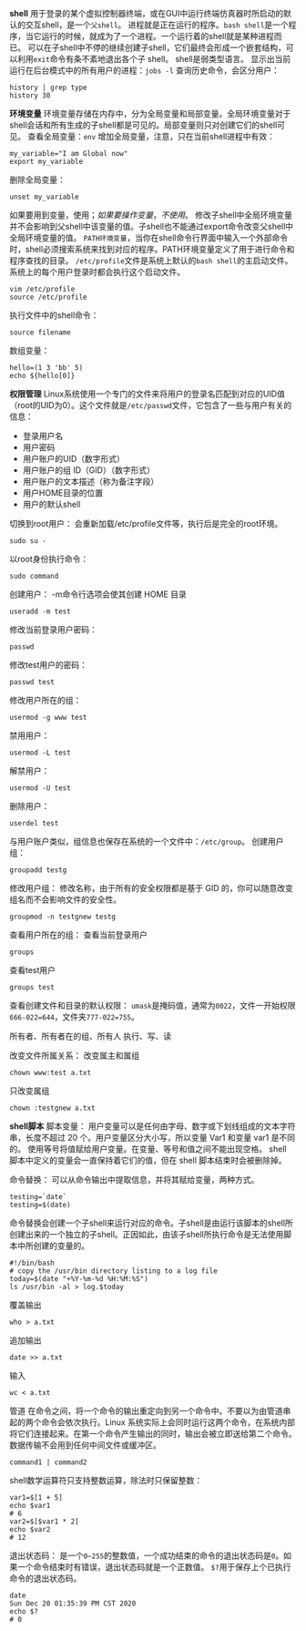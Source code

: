 **shell**
用于登录的某个虚拟控制器终端，或在GUI中运行终端仿真器时所启动的默认的交互shell，是一个`父shell`。
进程就是正在运行的程序。`bash shell`是一个程序，当它运行的时候，就成为了一个进程。一个运行着的shell就是某种进程而已。
可以在子shell中不停的继续创建子shell，它们最终会形成一个嵌套结构，可以利用`exit`命令有条不紊地退出各个子 shell。
shell是弱类型语言。
显示出当前运行在后台模式中的所有用户的进程：`jobs -l`
查询历史命令，会区分用户：
```
history | grep type
history 30
```
**环境变量**
环境变量存储在内存中，分为全局变量和局部变量。全局环境变量对于shell会话和所有生成的子shell都是可见的。局部变量则只对创建它们的shell可见。
查看全局变量：`env`
增加全局变量，注意，只在当前shell进程中有效：
```
my_variable="I am Global now"
export my_variable
```
删除全局变量：
```
unset my_variable
```
如果要用到变量，使用$；如果要操作变量，不使用$。
修改子shell中全局环境变量并不会影响到父shell中该变量的值。子shell也不能通过export命令改变父shell中全局环境变量的值。
`PATH环境变量`，当你在shell命令行界面中输入一个外部命令时，shell必须搜索系统来找到对应的程序。PATH环境变量定义了用于进行命令和程序查找的目录。
`/etc/profile`文件是系统上默认的`bash shell`的主启动文件。系统上的每个用户登录时都会执行这个启动文件。
```
vim /etc/profile
source /etc/profile
```

执行文件中的shell命令：
```
source filename
```
数组变量：
```
hello=(1 3 'bb' 5)
echo ${hello[0]}
```
**权限管理**
Linux系统使用一个专门的文件来将用户的登录名匹配到对应的UID值（root的UID为0）。这个文件就是`/etc/passwd`文件，它包含了一些与用户有关的信息：
* 登录用户名
* 用户密码
* 用户账户的UID（数字形式）
* 用户账户的组 ID（GID）（数字形式）
* 用户账户的文本描述（称为备注字段）
* 用户HOME目录的位置
* 用户的默认shell

切换到root用户：
会重新加载/etc/profile文件等，执行后是完全的root环境。
```
sudo su - 
```
以root身份执行命令：
```
sudo command
```
创建用户：
-m命令行选项会使其创建 HOME 目录
```
useradd -m test
```


修改当前登录用户密码：
```
passwd
```
修改test用户的密码：
```
passwd test
```

修改用户所在的组：
```
usermod -g www test
```
禁用用户：
```
usermod -L test
```
解禁用户：
```
usermod -U test
```

删除用户：
```
userdel test
```
与用户账户类似，组信息也保存在系统的一个文件中：`/etc/group`。
创建用户组：
```
groupadd testg
```
修改用户组：
修改名称，由于所有的安全权限都是基于 GID 的，你可以随意改变组名而不会影响文件的安全性。
```
groupmod -n testgnew testg
```

查看用户所在的组：
查看当前登录用户
```
groups
```
查看test用户
```
groups test
```
查看创建文件和目录的默认权限：
`umask`是掩码值，通常为`0022`，文件一开始权限`666-022=644`，文件夹`777-022=755`。

所有者、所有者在的组、所有人
执行、写、读

改变文件所属关系：
改变属主和属组
```
chown www:test a.txt
```
只改变属组
```
chown :testgnew a.txt
```
**shell脚本**
脚本变量：
用户变量可以是任何由字母、数字或下划线组成的文本字符串，长度不超过 20 个。用户变量区分大小写，所以变量 Var1 和变量 var1 是不同的。 使用等号将值赋给用户变量。在变量、等号和值之间不能出现空格。
shell 脚本中定义的变量会一直保持着它们的值，但在 shell 脚本结束时会被删除掉。

命令替换：
可以从命令输出中提取信息，并将其赋给变量，两种方式。
```
testing=`date`
testing=$(date)
```
命令替换会创建一个子shell来运行对应的命令。子shell是由运行该脚本的shell所创建出来的一个独立的子shell。正因如此，由该子shell所执行命令是无法使用脚本中所创建的变量的。
```
#!/bin/bash
# copy the /usr/bin directory listing to a log file
today=$(date "+%Y-%m-%d %H:%M:%S")
ls /usr/bin -al > log.$today
```
覆盖输出
```
who > a.txt
```
追加输出
```
date >> a.txt
```

输入
```
wc < a.txt
```

管道
在命令之间，将一个命令的输出重定向到另一个命令中。不要以为由管道串起的两个命令会依次执行。Linux 系统实际上会同时运行这两个命令，在系统内部将它们连接起来。在第一个命令产生输出的同时，输出会被立即送给第二个命令。数据传输不会用到任何中间文件或缓冲区。
```
command1 | command2
```
shell数学运算符只支持整数运算，除法时只保留整数：
```
var1=$[1 + 5]
echo $var1
# 6
var2=$[$var1 * 2]
echo $var2
# 12
```
退出状态码：
是一个`0~255`的整数值，一个成功结束的命令的退出状态码是`0`。如果一个命令结束时有错误，退出状态码就是一个正数值。
`$?`用于保存上个已执行命令的退出状态码。
```
date
Sun Dec 20 01:35:39 PM CST 2020
echo $?
# 0
```

